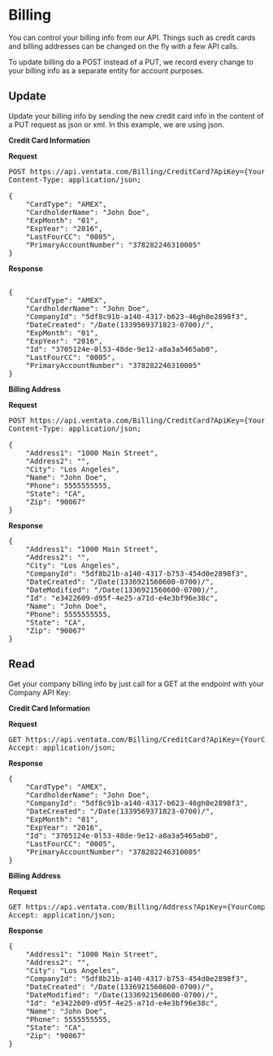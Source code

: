 Billing
============

You can control your billing info from our API.   Things such as credit cards and billing addresses can be changed on the fly with a few API calls.

To update billing do a POST instead of a PUT, we record every change to your billing info as a separate entity for account purposes.


Update
-------------------------

Update your billing info by sending the new credit card info in the content of a PUT request as json or xml.   In this example, we are using json.

**Credit Card Information**

**Request**
<pre>
POST https://api.ventata.com/Billing/CreditCard?ApiKey={YourCompanyAPIKey}
Content-Type: application/json;

{
    "CardType": "AMEX",
    "CardholderName": "John Doe",
    "ExpMonth": "01",
    "ExpYear": "2016",
    "LastFourCC": "0005",
    "PrimaryAccountNumber": "378282246310005"
}
</pre>

**Response**
<pre>

{
    "CardType": "AMEX",
    "CardholderName": "John Doe",
    "CompanyId": "5df8c91b-a140-4317-b623-46gh0e2898f3",
    "DateCreated": "/Date(1339569371823-0700)/",
    "ExpMonth": "01",
    "ExpYear": "2016",
    "Id": "3705124e-0l53-48de-9e12-a8a3a5465ab0",
    "LastFourCC": "0005",
    "PrimaryAccountNumber": "378282246310005"
}
</pre>


**Billing Address**

**Request**
<pre>
POST https://api.ventata.com/Billing/CreditCard?ApiKey={YourCompanyAPIKey}
Content-Type: application/json;

{
    "Address1": "1000 Main Street",
    "Address2": "",
    "City": "Los Angeles",
    "Name": "John Doe",
    "Phone": 5555555555,
    "State": "CA",
    "Zip": "90067"
}
</pre>

**Response**
<pre>
{
    "Address1": "1000 Main Street",
    "Address2": "",
    "City": "Los Angeles",
    "CompanyId": "5df8b21b-a140-4317-b753-454d0e2898f3",
    "DateCreated": "/Date(1336921560600-0700)/",
    "DateModified": "/Date(1336921560600-0700)/",
    "Id": "e3422609-d95f-4e25-a71d-e4e3bf96e38c",
    "Name": "John Doe",
    "Phone": 5555555555,
    "State": "CA",
    "Zip": "90067"
}
</pre>


Read
-------------------------
Get your company billing info by just call for a GET at the endpoint with your Company API Key:

**Credit Card Information**

**Request**
<pre>
GET https://api.ventata.com/Billing/CreditCard?ApiKey={YourCompanyAPIKey}
Accept: application/json;
</pre>

**Response**
<pre>
{
    "CardType": "AMEX",
    "CardholderName": "John Doe",
    "CompanyId": "5df8c91b-a140-4317-b623-46gh0e2898f3",
    "DateCreated": "/Date(1339569371823-0700)/",
    "ExpMonth": "01",
    "ExpYear": "2016",
    "Id": "3705124e-0l53-48de-9e12-a8a3a5465ab0",
    "LastFourCC": "0005",
    "PrimaryAccountNumber": "378282246310005"
}
</pre>


**Billing Address**

**Request**
<pre>
GET https://api.ventata.com/Billing/Address?ApiKey={YourCompanyAPIKey}
Accept: application/json;
</pre>

**Response**
<pre>
{
    "Address1": "1000 Main Street",
    "Address2": "",
    "City": "Los Angeles",
    "CompanyId": "5df8b21b-a140-4317-b753-454d0e2898f3",
    "DateCreated": "/Date(1336921560600-0700)/",
    "DateModified": "/Date(1336921560600-0700)/",
    "Id": "e3422609-d95f-4e25-a71d-e4e3bf96e38c",
    "Name": "John Doe",
    "Phone": 5555555555,
    "State": "CA",
    "Zip": "90067"
}
</pre>